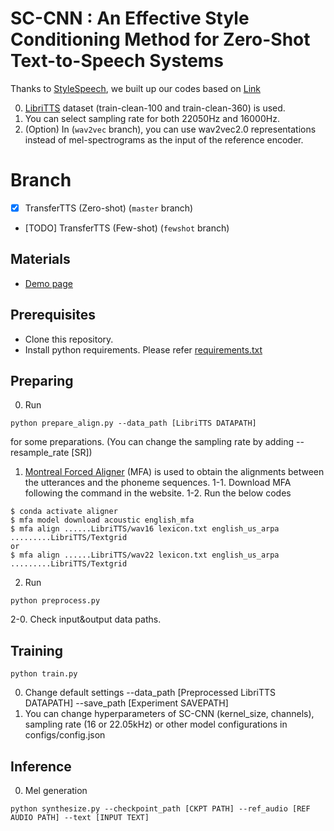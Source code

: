 # SC-CNN : An Effective Style Conditioning Method for Zero-Shot Text-to-Speech Systems
Thanks to [StyleSpeech](https://arxiv.org/abs/2106.03153), we built up our codes based on [Link](https://github.com/KevinMIN95/StyleSpeech)

0. [LibriTTS]((https://research.google/tools/datasets/libri-tts/)) dataset (train-clean-100 and train-clean-360) is used.
1. You can select sampling rate for both 22050Hz and 16000Hz.
2. (Option) In (`wav2vec` branch), you can use wav2vec2.0 representations instead of mel-spectrograms as the input of the reference encoder.

# Branch
- [x] TransferTTS (Zero-shot) (`master` branch)
- [TODO] TransferTTS (Few-shot) (`fewshot` branch)

## Materials
- [Demo page](https://hcy71o.github.io/SC-CNN-demo/)
<!-- - [TODO][Pretrained Model] -->
<!-- - [TODO] Add pretrained HiFi-GAN and its inference code -->

## Prerequisites
- Clone this repository.
- Install python requirements. Please refer [requirements.txt](requirements.txt)

## Preparing
0. Run 
```
python prepare_align.py --data_path [LibriTTS DATAPATH]
```
for some preparations. (You can change the sampling rate by adding --resample_rate [SR])
1. [Montreal Forced Aligner](https://montreal-forced-aligner.readthedocs.io/en/latest/) (MFA) is used to obtain the alignments between the utterances and the phoneme sequences. 
1-1. Download MFA following the command in the website.
1-2. Run the below codes
```
$ conda activate aligner
$ mfa model download acoustic english_mfa
$ mfa align ......LibriTTS/wav16 lexicon.txt english_us_arpa .........LibriTTS/Textgrid
or
$ mfa align ......LibriTTS/wav22 lexicon.txt english_us_arpa .........LibriTTS/Textgrid
```
2. Run 
```
python preprocess.py
```
2-0. Check input&output data paths.

## Training
```
python train.py
```
0. Change default settings  --data_path [Preprocessed LibriTTS DATAPATH] --save_path [Experiment SAVEPATH]
1. You can change hyperparameters of SC-CNN (kernel_size, channels), sampling rate (16 or 22.05kHz) or other model configurations in configs/config.json

## Inference
0. Mel generation
```
python synthesize.py --checkpoint_path [CKPT PATH] --ref_audio [REF AUDIO PATH] --text [INPUT TEXT]
```
